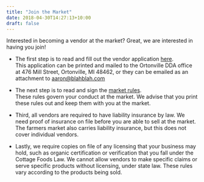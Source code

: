 ```yaml
---
title: "Join the Market"
date: 2018-04-30T14:27:13+10:00
draft: false
---
```

Interested in becoming a vendor at the market? Great, we are interested in having you join!

* The first step is to read and fill out the vendor application [here](http://vendorDocsADD).  
This application can be printed and mailed to the Ortonville DDA office at 476 Mill Street, Ortonville, MI 48462, or they can be emailed as an attachment to aaron@blahblah.com

* The next step is to read and sign the [market rules](http://vendorDocsADD).  
These rules govern your conduct at the market. We advise that you print these rules out and keep them with you at the market.

* Third, all vendors are required to have liability insurance by law. We need proof of insurance on file before you are able to sell at the market. The farmers market also carries liability insurance, but this does not cover individual vendors.

* Lastly, we require copies on file of any licensing that your business may hold, such as organic certification or verification that you fall under the Cottage Foods Law. We cannot allow vendors to make specific claims or serve specific products without licensing, under state law. These rules vary according to the products being sold.
